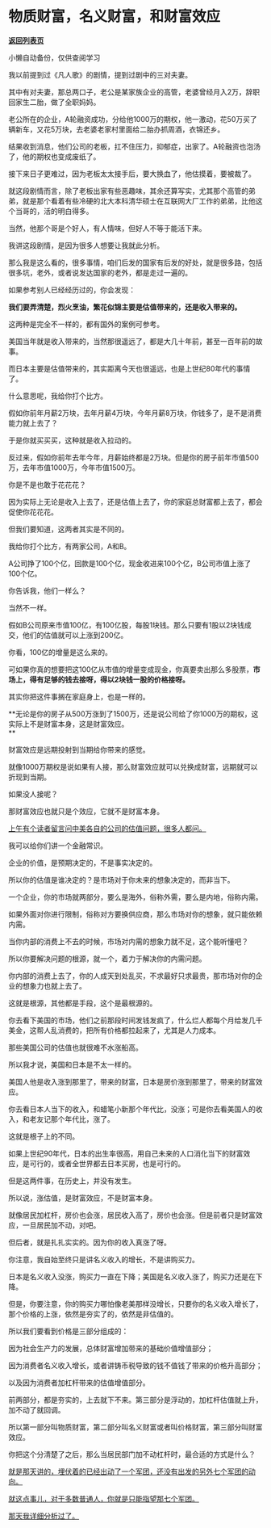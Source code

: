 # 物质财富，名义财富，和财富效应

[**返回列表页**](/gzh/记忆承载3)

小懒自动备份，仅供查阅学习

我以前提到过《凡人歌》的剧情，提到过剧中的三对夫妻。

其中有对夫妻，那总两口子，老公是某家族企业的高管，老婆曾经月入2万，辞职回家生二胎，做了全职妈妈。

老公所在的企业，A轮融资成功，分给他1000万的期权，他一激动，花50万买了辆新车，又花5万块，去老婆老家村里面给二胎办抓周酒，衣锦还乡。

结果收到消息，他们公司的老板，扛不住压力，抑郁症，出家了。A轮融资也泡汤了，他的期权也变成废纸了。

接下来日子更难过，因为老板太太接手后，要大换血了，他估摸着，要被裁了。  

就这段剧情而言，除了老板出家有些恶趣味，其余还算写实，尤其那个高管的弟弟，就是那个看着有些冷硬的北大本科清华硕士在互联网大厂工作的弟弟，比他这个当哥的，活的明白得多。

当然，他那个哥是个好人，有人情味，但好人不等于能活下来。

我讲这段剧情，是因为很多人想要让我就此分析。

那么我是这么看的，很多事情，咱们后发的国家有后发的好处，就是很多路，包括很多坑，老外，或者说发达国家的老外，都是走过一遍的。

如果参考别人已经经历过的，你会发现：  

**我们要弄清楚，烈火烹油，繁花似锦主要是估值带来的，还是收入带来的。**

这两种是完全不一样的，都有国外的案例可参考。  

美国当年就是收入带来的，当然那很遥远了，都是大几十年前，甚至一百年前的故事。

而日本主要是估值带来的，其实距离今天也很遥远，也是上世纪80年代的事情了。

什么意思呢，我给你打个比方。  

假如你前年月薪2万块，去年月薪4万块，今年月薪8万块，你钱多了，是不是消费能力就上去了？

于是你就买买买，这种就是收入拉动的。  

反过来，假如你前年去年今年，月薪始终都是2万块。但是你的房子前年市值500万，去年市值1000万，今年市值1500万。  

你是不是也敢于花花花？  

因为实际上无论是收入上去了，还是估值上去了，你的家庭总财富都上去了，都会促使你花花花。  

但我们要知道，这两者其实是不同的。

我给你打个比方，有两家公司，A和B。  

A公司挣了100个亿，回款是100个亿，现金收进来100个亿，B公司市值上涨了100个亿。  

你告诉我，他们一样么？

当然不一样。

假如B公司原来市值100亿，有100亿股，每股1块钱。那么只要有1股以2块钱成交，他们的估值就可以上涨到200亿。  

你看，100亿的增量是这么来的。

可如果你真的想要把这100亿从市值的增量变成现金，你真要卖出那么多股票，**市场上，得有足够的钱去接呀，得以2块钱一股的价格接呀。**

其实你把这件事搁在家庭身上，也是一样的。  

**无论是你的房子从500万涨到了1500万，还是说公司给了你1000万的期权，这实际上不是财富本身，这是财富效应。  
**

财富效应是远期投射到当期给你带来的感觉。

就像1000万期权是说如果有人接，那么财富效应就可以兑换成财富，远期就可以折现到当期。

如果没人接呢？  

那财富效应也就只是个效应，它就不是财富本身。  

[上午有个读者留言问中美各自的公司的估值问题，很多人都问。](http://mp.weixin.qq.com/s?__biz=MzU0MjYwNDU2Mw==&mid=2247515961&idx=1&sn=2adc58f94961dea9d24f9cd9ebff3ede&chksm=fb1ad345cc6d5a5331c7932bf4153f66c8e60905f5e217968d89ae4a2252d6fb87558a04002b&scene=21#wechat_redirect)

我可以给你们讲一个金融常识。  

企业的价值，是预期决定的，不是事实决定的。

所以你的估值是谁决定的？是市场对于你未来的想象决定的，而非当下。  

一个企业，你的市场就两部分，要么是海外，俗称外需，要么是内地，俗称内需。  

如果外面对你进行限制，俗称对方要换供应商，那么市场对你的想象，就只能依赖内需。

当你内部的消费上不去的时候，市场对内需的想象力就不足，这个能听懂吧？

所以你要解决问题的根源，就一个，着力于解决你的内需问题。

你内部的消费上去了，你的人成天到处乱买，不求最好只求最贵，那市场对你的企业的想象力也就上去了。

这就是根源，其他都是手段，这个是最根源的。

你去看下美国的市场，他们之前那段时间发钱发疯了，什么烂人都每个月给发几千美金，这帮人乱消费的，把所有价格都拉起来了，尤其是人力成本。

那些美国公司的估值也就很难不水涨船高。  

所以我才说，美国和日本是不太一样的。

美国人他是收入涨到那里了，带来的财富，日本是房价涨到那里了，带来的财富效应。  

你去看日本人当下的收入，和蜡笔小新那个年代比，没涨；可是你去看美国人的收入，和老友记那个年代比，涨了。

这就是根子上的不同。

如果上世纪90年代，日本的出生率很高，用自己未来的人口消化当下的财富效应，是可行的，或者全世界都去日本买房，也是可行的。  

但是这两件事，在历史上，并没有发生。

所以说，涨估值，是财富效应，不是财富本身。  

就像居民加杠杆，房价也会涨，居民收入高了，房价也会涨。但是前者只是财富效应，一旦居民加不动，对吧。

但后者，就是扎扎实实的。因为你的收入真涨了呀。

你注意，我自始至终只是讲名义收入的增长，不是讲购买力。

日本是名义收入没涨，购买力一直在下降；美国是名义收入涨了，购买力还是在下降。

但是，你要注意，你的购买力哪怕像老美那样没增长，只要你的名义收入增长了，那个价格的上涨，依然是夯实了的，依然是非估值的。

所以我们要看到价格是三部分组成的：

因为社会生产力的发展，总体财富增加带来的基础价值增值部分；

因为消费者名义收入增长，或者讲铸币税导致的钱不值钱了带来的价格升高部分；

以及因为消费者加杠杆带来的估值增值部分。  

前两部分，都是夯实的，上去就下不来。第三部分是浮动的，加杠杆估值就上升，加不动了就回调。

所以第一部分叫物质财富，第二部分叫名义财富或者叫价格财富，第三部分叫财富效应。  

你把这个分清楚了之后，那么当居民部门加不动杠杆时，最合适的方式是什么？  

[就是那天讲的，埋伏着的已经出动了一个军团，还没有出发的另外七个军团的动向。](http://mp.weixin.qq.com/s?__biz=MzkwMzQ1MzczOQ==&mid=2247484200&idx=1&sn=540cecc2f4bb02dc3a0e201a8a40b236&chksm=c0974e6cf7e0c77a72fc1cf646e5a8bf6f279510e30738f27e07afe9a458b4add5f8b16502a8&scene=21#wechat_redirect)

[就这点事儿，对于多数普通人，你就是只能指望那七个军团。  
](http://mp.weixin.qq.com/s?__biz=MzkwMzQ1MzczOQ==&mid=2247484200&idx=1&sn=540cecc2f4bb02dc3a0e201a8a40b236&chksm=c0974e6cf7e0c77a72fc1cf646e5a8bf6f279510e30738f27e07afe9a458b4add5f8b16502a8&scene=21#wechat_redirect)

[那天我详细分析过了。](http://mp.weixin.qq.com/s?__biz=MzkwMzQ1MzczOQ==&mid=2247484200&idx=1&sn=540cecc2f4bb02dc3a0e201a8a40b236&chksm=c0974e6cf7e0c77a72fc1cf646e5a8bf6f279510e30738f27e07afe9a458b4add5f8b16502a8&scene=21#wechat_redirect)

